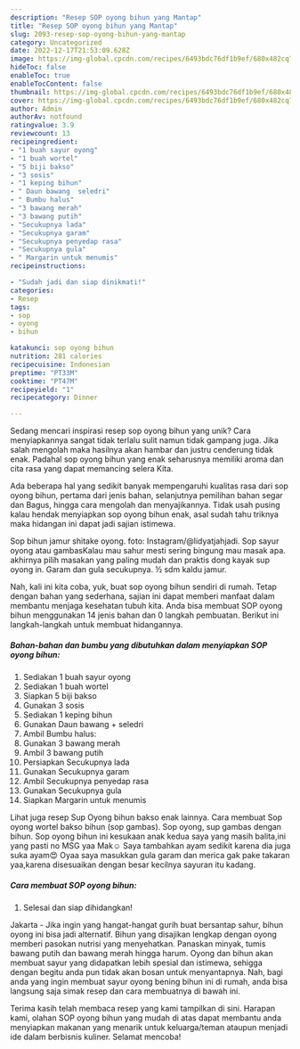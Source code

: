 ```yaml
---
description: "Resep SOP oyong bihun yang Mantap"
title: "Resep SOP oyong bihun yang Mantap"
slug: 2093-resep-sop-oyong-bihun-yang-mantap
category: Uncategorized
date: 2022-12-17T21:53:09.628Z
image: https://img-global.cpcdn.com/recipes/6493bdc76df1b9ef/680x482cq70/sop-oyong-bihun-foto-resep-utama.jpg
hideToc: false
enableToc: true
enableTocContent: false
thumbnail: https://img-global.cpcdn.com/recipes/6493bdc76df1b9ef/680x482cq70/sop-oyong-bihun-foto-resep-utama.jpg
cover: https://img-global.cpcdn.com/recipes/6493bdc76df1b9ef/680x482cq70/sop-oyong-bihun-foto-resep-utama.jpg
author: Admin
authorAv: notfound
ratingvalue: 3.9
reviewcount: 13
recipeingredient:
- "1 buah sayur oyong"
- "1 buah wortel"
- "5 biji bakso"
- "3 sosis"
- "1 keping bihun"
- " Daun bawang  seledri"
- " Bumbu halus"
- "3 bawang merah"
- "3 bawang putih"
- "Secukupnya lada"
- "Secukupnya garam"
- "Secukupnya penyedap rasa"
- "Secukupnya gula"
- " Margarin untuk menumis"
recipeinstructions:

- "Sudah jadi dan siap dinikmati!"
categories:
- Resep
tags:
- sop
- oyong
- bihun

katakunci: sop oyong bihun 
nutrition: 281 calories
recipecuisine: Indonesian
preptime: "PT33M"
cooktime: "PT47M"
recipeyield: "1"
recipecategory: Dinner

---
```





Sedang mencari inspirasi resep sop oyong bihun yang unik? Cara menyiapkannya sangat tidak terlalu sulit namun tidak gampang juga. Jika salah mengolah maka hasilnya akan hambar dan justru cenderung tidak enak. Padahal sop oyong bihun yang enak seharusnya memiliki aroma dan cita rasa yang dapat memancing selera Kita.





Ada beberapa hal yang sedikit banyak mempengaruhi kualitas rasa dari sop oyong bihun, pertama dari jenis bahan, selanjutnya pemilihan bahan segar dan Bagus, hingga cara mengolah dan menyajikannya. Tidak usah pusing kalau hendak menyiapkan sop oyong bihun enak,      asal sudah tahu triknya maka hidangan ini dapat jadi sajian istimewa.














Sop bihun jamur shitake oyong. foto: Instagram/@lidyatjahjadi. Sop sayur oyong atau gambasKalau mau sahur mesti sering bingung mau masak apa. akhirnya pilih masakan yang paling mudah dan praktis dong kayak sup oyong in. Garam dan gula secukupnya. ½ sdm kaldu jamur.






Nah, kali ini kita coba, yuk, buat sop oyong bihun sendiri di rumah. Tetap dengan bahan yang sederhana, sajian ini dapat memberi manfaat dalam membantu menjaga kesehatan tubuh kita. Anda bisa membuat SOP oyong bihun menggunakan 14 jenis bahan dan 0 langkah pembuatan. Berikut ini langkah-langkah untuk membuat hidangannya.

<!--inarticleads1-->

##### Bahan-bahan dan bumbu yang dibutuhkan dalam menyiapkan SOP oyong bihun:

1. Sediakan 1 buah sayur oyong
1. Sediakan 1 buah wortel
1. Siapkan 5 biji bakso
1. Gunakan 3 sosis
1. Sediakan 1 keping bihun
1. Gunakan  Daun bawang + seledri
1. Ambil  Bumbu halus:
1. Gunakan 3 bawang merah
1. Ambil 3 bawang putih
1. Persiapkan Secukupnya lada
1. Gunakan Secukupnya garam
1. Ambil Secukupnya penyedap rasa
1. Gunakan Secukupnya gula
1. Siapkan  Margarin untuk menumis


Lihat juga resep Sup Oyong bihun bakso enak lainnya. Cara membuat Sop oyong wortel bakso bihun (sop gambas). Sop oyong, sup gambas dengan bihun. Sop oyong bihun ini kesukaan anak kedua saya yang masih balita,ini yang pasti no MSG yaa Mak☺️ Saya tambahkan ayam sedikit karena dia juga suka ayam😍 Oyaa saya masukkan gula garam dan merica gak pake takaran yaa,karena disesuaikan dengan besar kecilnya sayuran itu kadang. 

<!--inarticleads2-->

##### Cara membuat SOP oyong bihun:


1. Selesai dan siap dihidangkan!

Jakarta - Jika ingin yang hangat-hangat gurih buat bersantap sahur, bihun oyong ini bisa jadi alternatif. Bihun yang disajikan lengkap dengan oyong memberi pasokan nutrisi yang menyehatkan. Panaskan minyak, tumis bawang putih dan bawang merah hingga harum. Oyong dan bihun akan membuat sayur yang didapatkan lebih spesial dan istimewa, sehigga dengan begitu anda pun tidak akan bosan untuk menyantapnya. Nah, bagi anda yang ingin membuat sayur oyong bening bihun ini di rumah, anda bisa langsung saja simak resep dan cara membuatnya di bawah ini. 

Terima kasih telah membaca resep yang kami tampilkan di sini. Harapan kami, olahan SOP oyong bihun yang mudah di atas dapat membantu anda menyiapkan makanan yang menarik untuk keluarga/teman ataupun menjadi ide dalam berbisnis kuliner. Selamat mencoba!
